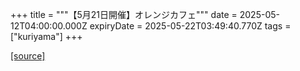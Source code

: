 +++
title = """【5月21日開催】オレンジカフェ"""
date = 2025-05-12T04:00:00.000Z
expiryDate = 2025-05-22T03:49:40.770Z
tags = ["kuriyama"]
+++


[[source]](https://www.town.kuriyama.hokkaido.jp/soshiki/43/31654.html)
